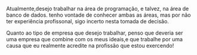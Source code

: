   Atualmente,desejo trabalhar na área de programação, e talvez, na área de banco de dados.
tenho vontade de conhecer ambas as áreas, mas por não ter experiência profissonal, sigo incerto
nesta tomada de decisão.

  Quanto ao tipo de empresa que desejo trabalhar, penso que deveria ser uma empresa que combine
com os meus ideais,e que trabalhe por uma causa que eu realmente acredite na profissão que estou
exercendo!
